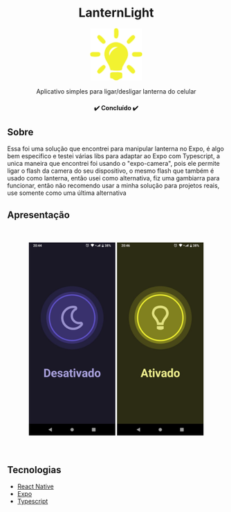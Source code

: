 <h1 align="center">LanternLight</h1>

<div align="center">
  <img 
       src="https://github.com/AstronautoLunar/LanternLight/blob/master/presentation/logo.png" 
       alt="Icon app"
       width="120px"
       height="120px"
  />
</div>

<p align="center">Aplicativo simples para ligar/desligar lanterna do celular</p>

<h4 align="center">
 ✔️ Concluído ✔️
</h4>

## Sobre
Essa foi uma solução que encontrei para manipular lanterna no Expo, é algo bem especifico e testei várias libs para adaptar ao 
Expo com Typescript, a unica maneira que encontrei foi usando o "expo-camera", pois ele permite ligar o flash da camera do seu dispositivo, 
o mesmo flash que também é usado como lanterna, então usei como alternativa, fiz uma gambiarra para funcionar, então não recomendo usar a 
minha solução para projetos reais, use somente como uma última alternativa

## Apresentação

<br/>
<br/>
<div align="center">
  <img
       src="https://github.com/AstronautoLunar/LanternLight/blob/master/presentation/presentation-1.jpg"
       alt="Part 1"
       width="200px"
   />
  <img
       src="https://github.com/AstronautoLunar/LanternLight/blob/master/presentation/presentation-2.jpg"
       alt="Part 2"
       width="200px"
   />
</div>

<br/>
<br/>
  
## Tecnologias

- [React Native](https://reactnative.dev/)
- [Expo](https://docs.expo.dev/)
- [Typescript](https://www.typescriptlang.org/)

